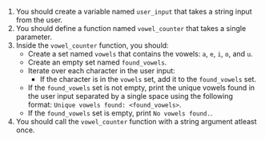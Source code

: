 1. You should create a variable named `user_input` that takes a string input from the user.
1. You should define a function named `vowel_counter` that takes a single parameter.
1. Inside the `vowel_counter` function, you should:
    - Create a set named `vowels` that contains the vowels: `a`, `e`, `i`, `o`, and `u`.
    - Create an empty set named `found_vowels`.
    - Iterate over each character in the user input:
        - If the character is in the `vowels` set, add it to the `found_vowels` set.
    - If the `found_vowels` set is not empty, print the unique vowels found in the user input separated by a single space using the following format: `Unique vowels found: <found_vowels>`.
    - If the `found_vowels` set is empty, print `No vowels found.`.
1. You should call the `vowel_counter` function with a string argument atleast once.